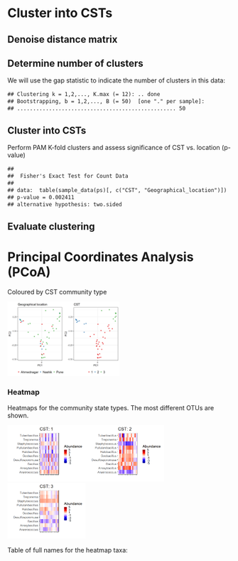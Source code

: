 # Cluster into CSTs

## Denoise distance matrix

## Determine number of clusters

We will use the gap statistic to indicate the number of clusters in this
data:

    ## Clustering k = 1,2,..., K.max (= 12): .. done
    ## Bootstrapping, b = 1,2,..., B (= 50)  [one "." per sample]:
    ## .................................................. 50

## Cluster into CSTs

Perform PAM K-fold clusters and assess significance of CST vs. location
(p-value)

    ## 
    ##  Fisher's Exact Test for Count Data
    ## 
    ## data:  table(sample_data(ps)[, c("CST", "Geographical_location")])
    ## p-value = 0.002411
    ## alternative hypothesis: two.sided

## Evaluate clustering

# Principal Coordinates Analysis (PCoA)

Coloured by CST community type

<img src="CSTAnalysis_SkinSamples_files/figure-markdown_strict/pcoa-1.png" width="50%" />

### Heatmap

Heatmaps for the community state types. The most different OTUs are
shown.

<img src="CSTAnalysis_SkinSamples_files/figure-markdown_strict/clust-diverse_CLRleo-1.png" width="35%" /><img src="CSTAnalysis_SkinSamples_files/figure-markdown_strict/clust-diverse_CLRleo-2.png" width="35%" /><img src="CSTAnalysis_SkinSamples_files/figure-markdown_strict/clust-diverse_CLRleo-3.png" width="35%" />

Table of full names for the heatmap taxa:
